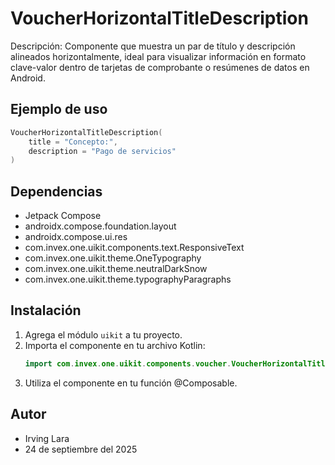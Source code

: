 # VoucherHorizontalTitleDescription

Descripción: Componente que muestra un par de título y descripción alineados horizontalmente, ideal para visualizar información en formato clave-valor dentro de tarjetas de comprobante o resúmenes de datos en Android.

## Ejemplo de uso
```kotlin
VoucherHorizontalTitleDescription(
    title = "Concepto:",
    description = "Pago de servicios"
)
```

## Dependencias
- Jetpack Compose
- androidx.compose.foundation.layout
- androidx.compose.ui.res
- com.invex.one.uikit.components.text.ResponsiveText
- com.invex.one.uikit.theme.OneTypography
- com.invex.one.uikit.theme.neutralDarkSnow
- com.invex.one.uikit.theme.typographyParagraphs

## Instalación
1. Agrega el módulo `uikit` a tu proyecto.
2. Importa el componente en tu archivo Kotlin:
   ```kotlin
   import com.invex.one.uikit.components.voucher.VoucherHorizontalTitleDescription
   ```
3. Utiliza el componente en tu función @Composable.

## Autor
- Irving Lara
- 24 de septiembre del 2025

